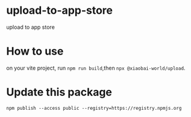 # upload-to-app-store

upload to app store

# How to use

 on your vite project, run ```npm run build```,then ```npx @xiaobai-world/upload```.

# Update this package

```
npm publish --access public --registry=https://registry.npmjs.org
```